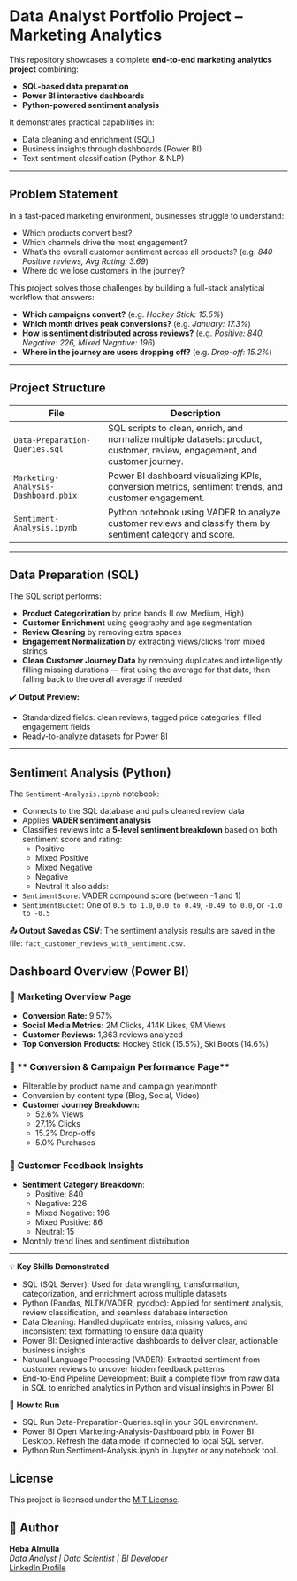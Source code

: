 # Data Analyst Portfolio Project – Marketing Analytics

This repository showcases a complete **end-to-end marketing analytics project** combining: 
- **SQL-based data preparation**
- **Power BI interactive dashboards** 
- **Python-powered sentiment analysis**

It demonstrates practical capabilities in:
- Data cleaning and enrichment (SQL)
- Business insights through dashboards (Power BI)
- Text sentiment classification (Python & NLP)
---
## Problem Statement

In a fast-paced marketing environment, businesses struggle to understand:
- Which products convert best?
- Which channels drive the most engagement?
- What’s the overall customer sentiment across all products? (e.g. *840 Positive reviews, Avg Rating: 3.69*)
- Where do we lose customers in the journey?

This project solves those challenges by building a full-stack analytical workflow that answers:
- **Which campaigns convert?** (e.g. *Hockey Stick: 15.5%*)
- **Which month drives peak conversions?** (e.g. *January: 17.3%*)
- **How is sentiment distributed across reviews?** (e.g. *Positive: 840, Negative: 226, Mixed Negative: 196*)
- **Where in the journey are users dropping off?** (e.g. *Drop-off: 15.2%*)

-----

## Project Structure

| File | Description |
|------|-------------|
| `Data-Preparation-Queries.sql` | SQL scripts to clean, enrich, and normalize multiple datasets: product, customer, review, engagement, and customer journey. |
| `Marketing-Analysis-Dashboard.pbix` | Power BI dashboard visualizing KPIs, conversion metrics, sentiment trends, and customer engagement. |
| `Sentiment-Analysis.ipynb` | Python notebook using VADER to analyze customer reviews and classify them by sentiment category and score. |

---

## Data Preparation (SQL)

The SQL script performs:
- **Product Categorization** by price bands (Low, Medium, High)
- **Customer Enrichment** using geography and age segmentation
- **Review Cleaning** by removing extra spaces
- **Engagement Normalization** by extracting views/clicks from mixed strings
- **Clean Customer Journey Data** by removing duplicates and intelligently filling missing durations — first using the average for that date, then falling back to the overall average if needed


✔️ **Output Preview:**
- Standardized fields: clean reviews, tagged price categories, filled engagement fields
- Ready-to-analyze datasets for Power BI

---

## Sentiment Analysis (Python)

The  `Sentiment-Analysis.ipynb` notebook:
- Connects to the SQL database and pulls cleaned review data
- Applies **VADER sentiment analysis**
- Classifies reviews into a **5-level sentiment breakdown** based on both sentiment score and rating:
  - Positive
  - Mixed Positive
  - Mixed Negative
  - Negative
  - Neutral
It also adds:
- `SentimentScore`: VADER compound score (between -1 and 1)
- `SentimentBucket`: One of `0.5 to 1.0`, `0.0 to 0.49`, `-0.49 to 0.0`, or `-1.0 to -0.5`
  
📤 **Output Saved as CSV**:
The sentiment analysis results are saved in the file:
`fact_customer_reviews_with_sentiment.csv`. 

## Dashboard Overview (Power BI)

### 🔹 **Marketing Overview Page**
- **Conversion Rate:** 9.57%
- **Social Media Metrics:** 2M Clicks, 414K Likes, 9M Views
- **Customer Reviews:** 1,363 reviews analyzed
- **Top Conversion Products:** Hockey Stick (15.5%), Ski Boots (14.6%)

### 🔹 ** Conversion & Campaign Performance Page**
- Filterable by product name and campaign year/month
- Conversion by content type (Blog, Social, Video)
- **Customer Journey Breakdown:**
  - 52.6% Views
  - 27.1% Clicks
  - 15.2% Drop-offs
  - 5.0% Purchases

### 🔹 **Customer Feedback Insights**
- **Sentiment Category Breakdown**:
  - Positive: 840
  - Negative: 226
  - Mixed Negative: 196
  - Mixed Positive: 86
  - Neutral: 15
- Monthly trend lines and sentiment distribution

---

💡 **Key Skills Demonstrated**

- SQL (SQL Server): Used for data wrangling, transformation, categorization, and enrichment across multiple datasets
- Python (Pandas, NLTK/VADER, pyodbc): Applied for sentiment analysis, review classification, and seamless database interaction
- Data Cleaning: Handled duplicate entries, missing values, and inconsistent text formatting to ensure data quality
- Power BI: Designed interactive dashboards to deliver clear, actionable business insights
- Natural Language Processing (VADER): Extracted sentiment from customer reviews to uncover hidden feedback patterns
- End-to-End Pipeline Development: Built a complete flow from raw data in SQL to enriched analytics in Python and visual insights in Power BI

🚀 **How to Run**

- SQL
Run Data-Preparation-Queries.sql in your SQL environment.
- Power BI
Open Marketing-Analysis-Dashboard.pbix in Power BI Desktop.
Refresh the data model if connected to local SQL server.
- Python
Run Sentiment-Analysis.ipynb in Jupyter or any notebook tool.

## License

This project is licensed under the [MIT License](LICENSE).

## 👤 Author

**Heba Almulla**  
*Data Analyst | Data Scientist | BI Developer*  
[LinkedIn Profile](www.linkedin.com/in/heba-kh-almulla)
